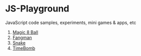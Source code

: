 # JS-Playground

JavaScript code samples, experiments, mini games & apps, etc

1. [Magic 8 Ball](https://github.com/abeerration/JS-Playground/tree/main/1%20-%20%20Magic%208%20Ball)
2. [Fangman](https://github.com/abeerration/JS-Playground/tree/main/2%20-%20Fangman)
3. [Snake](https://github.com/abeerration/JS-Playground/tree/main/3%20-%20Snake)
4. [TimeBomb](https://github.com/abeerration/JS-Playground/tree/main/4%20-%20TimeBomb)
